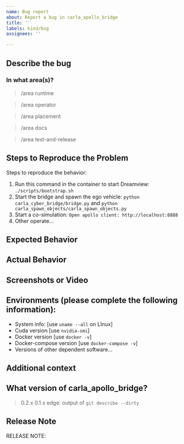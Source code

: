 ```yaml
---
name: Bug report
about: Report a bug in carla_apollo_bridge
title: ''
labels: kind/bug
assignees: ''

---
```


## Describe the bug
<!-- A clear and concise description of what the bug is -->

### In what area(s)?
<!-- Remove the '> ' to select -->

> /area runtime

> /area operator

> /area placement

> /area docs

> /area test-and-release


## Steps to Reproduce the Problem

<!-- How can a maintainer reproduce this issue (be detailed) -->

Steps to reproduce the behavior:
1. Run this command in the container to start Dreamview: `./scripts/bootstrap.sh` 
2. Start the bridge and spawn the ego vehicle: `python carla_cyber_bridge/bridge.py` and `python carla_spawn_objects/carla_spawn_objects.py`
3. Start a co-simulation: `Open apollo client: http://localhost:8888`
4. Other operate...


## Expected Behavior

<!-- Briefly describe what you expect to happen -->


## Actual Behavior

<!-- Briefly describe what is actually happening -->


## Screenshots or Video

<!-- If applicable, add screenshots to help explain your problem  -->


## Environments (please complete the following information):
 - System info: [use `uname --all` on LInux]
 - Cuda version [use `nvidia-smi`]
 - Docker version [use `docker -v`]
 - Docker-compose version [use `docker-compose -v`]
 - Versions of other dependent software...


## Additional context

<!-- Add any other context about the problem here -->


## What version of carla_apollo_bridge?

<!-- Delete all but your choice -->

> 0.2.x
> 0.1.x
> edge: output of `git describe --dirty`


## Release Note

<!-- How should the fix for this issue be communicated in our release notes? It can be populated later. -->
<!-- Keep it as a single line. Examples: -->

<!-- RELEASE NOTE: **ADD** New feature in carla_apollo_bridge. -->
<!-- RELEASE NOTE: **FIX** Bug in runtime. -->
<!-- RELEASE NOTE: **UPDATE** Runtime dependency. -->

RELEASE NOTE:
